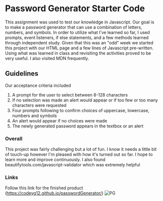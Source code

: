 # Password Generator Starter Code

This assignment was used to test our knowledge in Javascript. Our goal is to make a password generator that can use a combination of letters, numbers, and symbols. In order to utilize what I've learned so far, I used prompts, event listeners, if else statements, and a few methods learned through independent study. Given that this was an "odd" week we started this project with our HTML page and a few lines of Javascript pre-written. Using what was learned in class and revisiting the activities proved to be very useful. I also visited MDN frequently.

## Guidelines

Our acceptance criteria included

1. A prompt for the user to select between 8-128 characters
2. If no selection was made an alert would appear or if too few or too many characters were requested
3. Four prompts following to confirm choices of uppercase, lowercase, numbers and symbols
4. An alert would appear if no choices were made
5. The newly generated password appears in the textbox or an alert

### Overall

This project was fairly challenging but a lot of fun. I know it needs a little bit of touch-up however I'm pleased with how it's turned out so far. I hope to learn more and improve continuously. I also found beautifytools.com/javascript-validator which was extremely helpful

### Links

Follow this link for the finished product (https://codeyg12.github.io/passwordGenerator/)
![PG](https://user-images.githubusercontent.com/103782398/173729226-0a451724-acc5-407e-82a8-d45a87443f37.png)